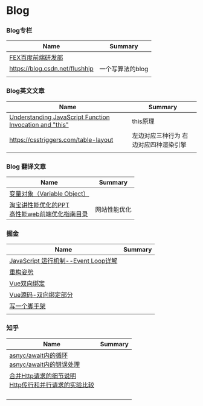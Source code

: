 # Blog

### Blog专栏

| Name                                       | Summary          |
| ------------------------------------------ | ---------------- |
| [FEX百度前端研发部](http://fex.baidu.com/) |                  |
| https://blog.csdn.net/flushhip             | 一个写算法的blog |
|                                            |                  |

### Blog英文文章

| Name                                     | Summary             |
| ---------------------------------------- | ------------------- |
| [Understanding JavaScript Function Invocation and "this"](http://yehudakatz.com/2011/08/11/understanding-javascript-function-invocation-and-this/) | this原理              |
| https://csstriggers.com/table-layout     | 左边对应三种行为 右边对应四种渲染引擎 |
|                                          |                     |

### Blog 翻译文章

| Name                                                         | Summary      |
| ------------------------------------------------------------ | ------------ |
| [变量对象（Variable Object）](http://www.cnblogs.com/TomXu/archive/2012/01/16/2309728.html) |              |
| [淘宝讲性能优化的PPT](https://www.slideshare.net/leneli/after-yahoo-34-rules-5088505)<br>[高性能web前端优化指南目录](http://jo2.org/webpage-speedy-optimize/) | 网站性能优化 |

### 掘金

| Name                                                         | Summary |
| ------------------------------------------------------------ | ------- |
| [JavaScript 运行机制--Event Loop详解](https://juejin.im/post/5aab2d896fb9a028b86dc2fd) |         |
| [重构姿势](https://juejin.im/post/5adc8e18518825672b0352a8)  |         |
| [Vue双向绑定](https://juejin.im/post/5adf0085518825673123da9a) |         |
| [Vue源码-双向绑定部分](https://juejin.im/post/5adff30f518825672d33d596) |         |
| [写一个脚手架](<https://juejin.im/post/5aa4fe25518825557918473a>) |         |
|                                                              |         |

### 知乎

| Name                                                         | Summary |
| ------------------------------------------------------------ | ------- |
| [asnyc/await内的循环](https://zhuanlan.zhihu.com/p/31000936)<br />[asnyc/await内的错误处理](https://www.zhihu.com/question/53692706/answer/297578995) |         |
| [合并Http请求的细节说明](<https://www.zhihu.com/question/34401250>)<br />[Http传行和并行请求的实验比较](<https://juejin.im/post/5b166d1ee51d4506d5366982>) |         |
|                                                              |         |
|                                                              |         |
|                                                              |         |
|                                                              |         |

